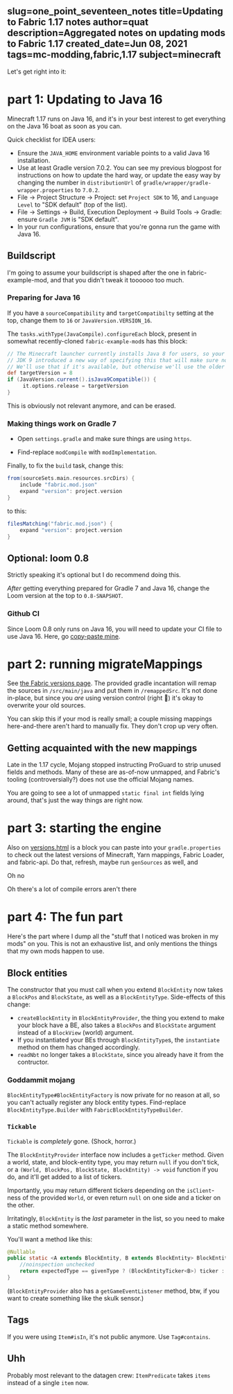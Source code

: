 slug=one_point_seventeen_notes
title=Updating to Fabric 1.17 notes
author=quat
description=Aggregated notes on updating mods to Fabric 1.17
created_date=Jun 08, 2021
tags=mc-modding,fabric,1.17
subject=minecraft
---
Let's get right into it:

# part 1: Updating to Java 16

Minecraft 1.17 runs on Java 16, and it's in your best interest to get everything on the Java 16 boat as soon as you can.

Quick checklist for IDEA users:

* Ensure the `JAVA_HOME` environment variable points to a valid Java 16 installation.
* Use at least Gradle version 7.0.2. You can see my previous blogpost for instructions on how to update the hard way, or update the easy way by changing the number in `distributionUrl` of `gradle/wrapper/gradle-wrapper.properties` to `7.0.2`.
* File -> Project Structure -> Project: set `Project SDK` to 16, and `Language Level` to "SDK default" (top of the list).
* File -> Settings -> Build, Execution Deployment -> Build Tools -> Gradle: ensure `Gradle JVM` is "SDK default".
* In your run configurations, ensure that you're gonna run the game with Java 16.

## Buildscript

I'm going to assume your buildscript is shaped after the one in fabric-example-mod, and that you didn't tweak it toooooo too much.

### Preparing for Java 16

If you have a `sourceCompatibility` and `targetCompatibilty` setting at the top, change them to `16` or `JavaVersion.VERSION_16`.

The `tasks.withType(JavaCompile).configureEach` block, present in somewhat recently-cloned `fabric-example-mod`s has this block:
```groovy
// The Minecraft launcher currently installs Java 8 for users, so your mod probably wants to target Java 8 too
// JDK 9 introduced a new way of specifying this that will make sure no newer classes or methods are used.
// We'll use that if it's available, but otherwise we'll use the older option.
def targetVersion = 8
if (JavaVersion.current().isJava9Compatible()) {
	 it.options.release = targetVersion
}
```
This is obviously not relevant anymore, and can be erased.

### Making things work on Gradle 7

* Open `settings.gradle` and make sure things are using `https`.

* Find-replace `modCompile` with `modImplementation`.

Finally, to fix the `build` task, change this:
```groovy
from(sourceSets.main.resources.srcDirs) {
	include "fabric.mod.json"
	expand "version": project.version
}
```
to this:
```groovy
filesMatching("fabric.mod.json") {
	expand "version": project.version
}
```

## Optional: loom 0.8

Strictly speaking it's optional but I do recommend doing this.

*After* getting everything prepared for Gradle 7 and Java 16, change the Loom version at the top to `0.8-SNAPSHOT`.

### Github CI

Since Loom 0.8 only runs on Java 16, you will need to update your CI file to use Java 16. Here, go [copy-paste mine](https://github.com/quat1024/AutoThirdPerson/blob/bb387e048a1463cb0c0f58112a360048ed1dd204/.github/workflows/build.yml).

# part 2: running migrateMappings

See [the Fabric versions page](https://fabricmc.net/versions.html). The provided gradle incantation will remap the sources in `/src/main/java` and put them in `/remappedSrc`. It's not done in-place, but since you *are* using version control (right 👀) it's okay to overwrite your old sources.

You can skip this if your mod is really small; a couple missing mappings here-and-there aren't hard to manually fix. They don't crop up very often.

## Getting acquainted with the new mappings

Late in the 1.17 cycle, Mojang stopped instructing ProGuard to strip unused fields and methods. Many of these are as-of-now unmapped, and Fabric's tooling (controversially?) does not use the official Mojang names.

You are going to see a lot of unmapped `static final int` fields lying around, that's just the way things are right now.

# part 3: starting the engine

Also on [versions.html](https://fabricmc.net/versions.html) is a block you can paste into your `gradle.properties` to check out the latest versions of Minecraft, Yarn mappings, Fabric Loader, and fabric-api. Do that, refresh, maybe run `genSources` as well, and

Oh no

Oh there's a lot of compile errors aren't there

# part 4: The fun part

Here's the part where I dump all the "stuff that I noticed was broken in my mods" on you. This is not an exhaustive list, and only mentions the things that my own mods happen to use.

## Block entities

The constructor that you must call when you extend `BlockEntity` now takes a `BlockPos` and `BlockState`, as well as a `BlockEntityType`. Side-effects of this change:

* `createBlockEntity` in `BlockEntityProvider`, the thing you extend to make your block have a BE, also takes a `BlockPos` and `BlockState` argument instead of a `BlockView` (world) argument.
* If you instantiated your BEs through `BlockEntityType`s, the `instantiate` method on them has changed accordingly.
* `readNbt` no longer takes a `BlockState`, since you already have it from the contructor.

### Goddammit mojang

`BlockEntityType#BlockEntityFactory` is now private for no reason at all, so you can't actually register any block entity types. Find-replace `BlockEntityType.Builder` with `FabricBlockEntityTypeBuilder`.

### `Tickable`

`Tickable` is *completely* gone. (Shock, horror.)

The `BlockEntityProvider` interface now includes a `getTicker` method. Given a world, state, and block-entity type, you may return `null` if you don't tick, or a `(World, BlockPos, BlockState, BlockEntity) -> void` function if you do, and it'll get added to a list of tickers.

Importantly, you may return different tickers depending on the `isClient`-ness of the provided `World`, or even return `null` on one side and a ticker on the other.

Irritatingly, `BlockEntity` is the *last* parameter in the list, so you need to make a static method somewhere.

You'll want a method like this:

```java
@Nullable
public static <A extends BlockEntity, B extends BlockEntity> BlockEntityTicker<B> castTicker(BlockEntityType<B> givenType, BlockEntityType<A> expectedType, BlockEntityTicker<? super A> ticker) {
	//noinspection unchecked
	return expectedType == givenType ? (BlockEntityTicker<B>) ticker : null;
}
```

(`BlockEntityProvider` also has a `getGameEventListener` method, btw, if you want to create something like the skulk sensor.)

## Tags

If you were using `Item#isIn`, it's not public anymore. Use `Tag#contains`.

## Uhh

Probably most relevant to the datagen crew: `ItemPredicate` takes `items` instead of a single `item` now.